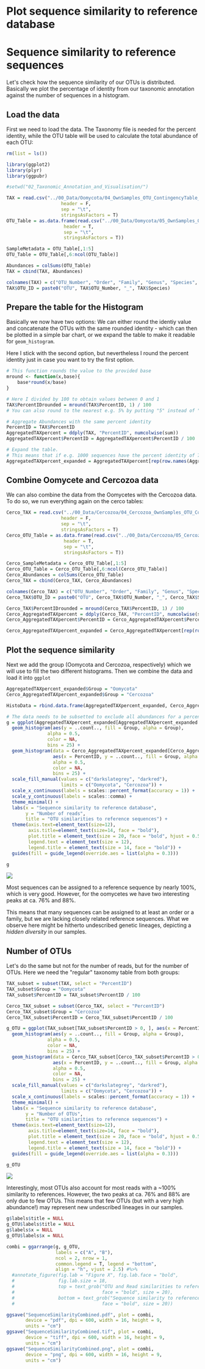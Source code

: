 Plot sequence similarity to reference database
================

Sequence similarity to reference sequences
==========================================

Let's check how the sequence similarity of our OTUs is distributed. Basically we plot the percentage of identity from our taxonomic annotation against the number of sequences in a histogram.

Load the data
-------------

First we need to load the data. The Taxonomy file is needed for the percent identity, while the OTU table will be used to calculate the total abundance of each OTU:

``` r
rm(list = ls())

library(ggplot2)
library(plyr)
library(ggpubr)

#setwd("02_Taxonomic_Annotation_and_Visualisation/")

TAX = read.csv("../00_Data/Oomycota/04_OwnSamples_OTU_ContingencyTable_filtered_sequences_NCBI-nt_blasted_sorted_BestHit-TaxonomyTable_Oomycetes_sequences_vsearch-ITS1-BestHit_AnnotationRefined_noPipe.tsv", 
                    header = F, 
                    sep = "\t", 
                    stringsAsFactors = T)
OTU_Table = as.data.frame(read.csv("../00_Data/Oomycota/05_OwnSamples_OTU_Table_min-freq-9588_transposed_withMetadata.tsv", 
                     header = T, 
                     sep = "\t", 
                     stringsAsFactors = T))

SampleMetadata = OTU_Table[,1:5]
OTU_Table = OTU_Table[,6:ncol(OTU_Table)]

Abundances = colSums(OTU_Table)
TAX = cbind(TAX, Abundances)

colnames(TAX) = c("OTU_Number", "Order", "Family", "Genus", "Species", "ReferenceID", "PercentID", "Abundance")
TAX$OTU_ID = paste0("OTU", TAX$OTU_Number, "_", TAX$Species)
```

Prepare the table for the Histogram
-----------------------------------

Basically we now have two options: We can either round the identiy value and concatenate the OTUs with the same rounded identity - which can then be plotted in a simple bar chart, or we expand the table to make it readable for `geom_histogram`.

Here I stick with the second option, but nevertheless I round the percent identity just in case you want to try the first option.

``` r
# This function rounds the value to the provided base
mround <- function(x,base){
    base*round(x/base)
} 

# Here I divided by 100 to obtain values between 0 and 1
TAX$PercentIDrounded = mround(TAX$PercentID, 1) / 100
# You can also round to the nearest e.g. 5% by putting "5" instead of "1"

# Aggregate Abundances with the same percent identity
PercentID = TAX$PercentID
AggregatedTAXpercent = ddply(TAX, "PercentID", numcolwise(sum))
AggregatedTAXpercent$PercentID = AggregatedTAXpercent$PercentID / 100

# Expand the table. 
# This means that if e.g. 1000 sequences have the percent identity of 70.5 we print 70.5 1000 times
AggregatedTAXpercent_expanded = AggregatedTAXpercent[rep(row.names(AggregatedTAXpercent), AggregatedTAXpercent$Abundance), c(1,3)]
```

Combine Oomycete and Cercozoa data
----------------------------------

We can also combine the data from the Oomycetes with the Cercozoa data. To do so, we run everything again on the cerco tables:

``` r
Cerco_TAX = read.csv("../00_Data/Cercozoa/04_Cercozoa_OwnSamples_OTU_ContingencyTable_filtered_sequences_NCBI-nt_blasted_sorted_BestHit-TaxonomyTable_Cercozoa_sequences_vsearch-V4-BestHit_AnnotationRefined_noPipe.tsv", 
                    header = F, 
                    sep = "\t", 
                    stringsAsFactors = T)
Cerco_OTU_Table = as.data.frame(read.csv("../00_Data/Cercozoa/05_Cercozoa_OwnSamples_OTU_Table_min-freq-15684_transposed_withMetadata.tsv", 
                     header = T, 
                     sep = "\t", 
                     stringsAsFactors = T))

Cerco_SampleMetadata = Cerco_OTU_Table[,1:5]
Cerco_OTU_Table = Cerco_OTU_Table[,6:ncol(Cerco_OTU_Table)]
Cerco_Abundances = colSums(Cerco_OTU_Table)
Cerco_TAX = cbind(Cerco_TAX, Cerco_Abundances)

colnames(Cerco_TAX) = c("OTU_Number", "Order", "Family", "Genus", "Species", "ReferenceID", "PercentID", "Abundance")
Cerco_TAX$OTU_ID = paste0("OTU", Cerco_TAX$OTU_Number, "_", Cerco_TAX$Species)

Cerco_TAX$PercentIDrounded = mround(Cerco_TAX$PercentID, 1) / 100
Cerco_AggregatedTAXpercent = ddply(Cerco_TAX, "PercentID", numcolwise(sum))
Cerco_AggregatedTAXpercent$PercentID = Cerco_AggregatedTAXpercent$PercentID / 100

Cerco_AggregatedTAXpercent_expanded = Cerco_AggregatedTAXpercent[rep(row.names(Cerco_AggregatedTAXpercent), Cerco_AggregatedTAXpercent$Abundance), c(1,3)]
```

Plot the sequence similarity
----------------------------

Next we add the group (Oomycota and Cercozoa, respectively) which we will use to fill the two different histograms. Then we combine the data and load it into `ggplot`

``` r
AggregatedTAXpercent_expanded$Group = "Oomycota"
Cerco_AggregatedTAXpercent_expanded$Group = "Cercozoa"

HistoData = rbind.data.frame(AggregatedTAXpercent_expanded, Cerco_AggregatedTAXpercent_expanded)

# The data needs to be subsetted to exclude all abundances for a percent ID of 0
g = ggplot(AggregatedTAXpercent_expanded[AggregatedTAXpercent_expanded > 0, ], aes(x = PercentID)) +
  geom_histogram(aes(y = ..count.., fill = Group, alpha = Group), 
               alpha = 0.5, 
               color = NA, 
               bins = 25) +
  geom_histogram(data = Cerco_AggregatedTAXpercent_expanded[Cerco_AggregatedTAXpercent_expanded > 0, ], 
                 aes(x = PercentID, y = ..count.., fill = Group, alpha = Group), 
                 alpha = 0.5, 
                 color = NA, 
                 bins = 25) +
  scale_fill_manual(values = c("darkslategrey", "darkred"), 
                    limits = c("Oomycota", "Cercozoa")) +
  scale_x_continuous(labels = scales::percent_format(accuracy = 1)) + 
  scale_y_continuous(labels = scales::comma) +
  theme_minimal() +
  labs(x = "Sequence similarity to reference database", 
       y = "Number of reads", 
       title = "OTU similarities to reference sequences") +
  theme(axis.text=element_text(size=12), 
        axis.title=element_text(size=14, face = "bold"), 
        plot.title = element_text(size = 20, face = "bold", hjust = 0.5), 
        legend.text = element_text(size = 12), 
        legend.title = element_text(size = 14, face = "bold")) +
  guides(fill = guide_legend(override.aes = list(alpha = 0.3)))

g
```

![](SequenceSimilarity_toReferenceDatabase_files/figure-markdown_github/SequenceSimilarityPlotReads-1.png)

Most sequences can be assigned to a reference sequence by nearly 100%, which is very good. However, for the oomycetes we have two interesting peaks at ca. 76% and 88%.

This means that many sequences can be assigned to at least an order or a family, but we are lacking closely related reference sequences. What we observe here might be hitherto undescribed genetic lineages, depicting a *hidden diversity* in our samples.

Number of OTUs
--------------

Let's do the same but not for the number of reads, but for the number of OTUs. Here we need the "regular" taxonomy table from both groups:

``` r
TAX_subset = subset(TAX, select = "PercentID")
TAX_subset$Group = "Oomycota"
TAX_subset$PercentID = TAX_subset$PercentID / 100

Cerco_TAX_subset = subset(Cerco_TAX, select = "PercentID")
Cerco_TAX_subset$Group = "Cercozoa"
Cerco_TAX_subset$PercentID = Cerco_TAX_subset$PercentID / 100

g_OTU = ggplot(TAX_subset[TAX_subset$PercentID > 0, ], aes(x = PercentID)) +
  geom_histogram(aes(y = ..count.., fill = Group, alpha = Group), 
               alpha = 0.5, 
               color = NA, 
               bins = 25) +
  geom_histogram(data = Cerco_TAX_subset[Cerco_TAX_subset$PercentID > 0, ], 
                 aes(x = PercentID, y = ..count.., fill = Group, alpha = Group), 
                 alpha = 0.5, 
                 color = NA, 
                 bins = 25) +
  scale_fill_manual(values = c("darkslategrey", "darkred"), 
                    limits = c("Oomycota", "Cercozoa")) +
  scale_x_continuous(labels = scales::percent_format(accuracy = 1)) + 
  theme_minimal() +
  labs(x = "Sequence similarity to reference database", 
       y = "Number of OTUs", 
       title = "OTU similarities to reference sequences") +
  theme(axis.text=element_text(size=12), 
        axis.title=element_text(size=14, face = "bold"), 
        plot.title = element_text(size = 20, face = "bold", hjust = 0.5), 
        legend.text = element_text(size = 12), 
        legend.title = element_text(size = 14, face = "bold")) +
  guides(fill = guide_legend(override.aes = list(alpha = 0.3)))

g_OTU
```

![](SequenceSimilarity_toReferenceDatabase_files/figure-markdown_github/SequenceSimilarityPlotOTUs-1.png)

Interestingly, most OTUs also account for most reads with a ~100% similarity to references. However, the two peaks at ca. 76% and 88% are only due to few OTUs. This means that few OTUs (but with a very high abundance!) may represent new undescribed lineages in our samples.

``` r
g$labels$title = NULL
g_OTU$labels$title = NULL
g$labels$x = NULL
g_OTU$labels$x = NULL

combi = ggarrange(g, g_OTU, 
                  labels = c("A", "B"), 
                  ncol = 2, nrow = 1, 
                  common.legend = T, legend = "bottom", 
                  align = "h", vjust = 2.5) #%>%
  #annotate_figure(fig.lab = "Figure X", fig.lab.face = "bold", 
  #                fig.lab.size = 18, 
  #                top = text_grob("OTU and Read similarities to reference sequences", 
  #                                face = "bold", size = 20), 
  #                bottom = text_grob("Sequence similarity to reference sequences", 
  #                                face = "bold", size = 20))

ggsave("SequenceSimilarityCombined.pdf", plot = combi, 
       device = "pdf", dpi = 600, width = 16, height = 9, 
       units = "cm")
ggsave("SequenceSimilarityCombined.tif", plot = combi, 
       device = "tiff", dpi = 600, width = 16, height = 9, 
       units = "cm")
ggsave("SequenceSimilarityCombined.png", plot = combi, 
       device = "png", dpi = 600, width = 16, height = 9, 
       units = "cm")
```
